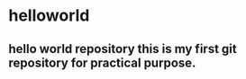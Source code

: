 # helloworld
<h2>hello world repository 
this is my first git repository for practical purpose.</h2>
